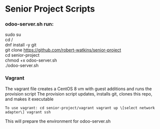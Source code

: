# Senior Project Scripts  
### odoo-server.sh run:  
sudo su  
cd /  
dnf install -y git  
git clone https://github.com/robert-watkins/senior-project  
cd senior-project  
chmod +x odoo-server.sh  
./odoo-server.sh  
  
### Vagrant
The vagrant file creates a CentOS 8 vm with guest additions and runs the provision script
The provision script updates, installs git, clones this repo, and makes it executable

`To use vagrant:
cd senior-project/vagrant
vagrant up
\[select network adapter\]
vagrant ssh`

This will prepare the environment for odoo-server.sh